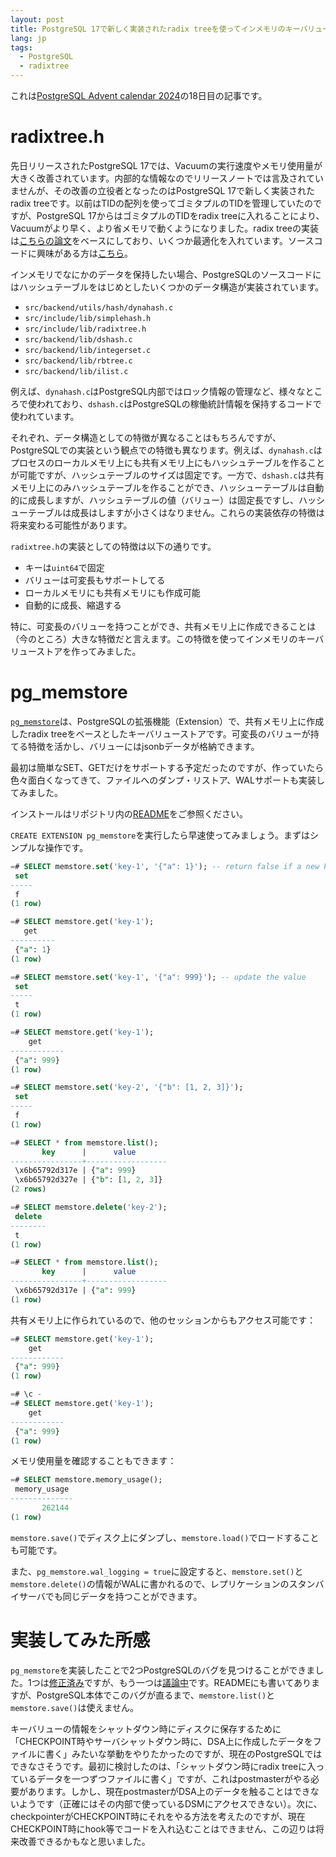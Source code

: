 ```yaml
---
layout: post
title: PostgreSQL 17で新しく実装されたradix treeを使ってインメモリのキーバリューストア作ってみた
lang: jp
tags:
  - PostgreSQL
  - radixtree
---
```


これは[PostgreSQL Advent calendar 2024](https://qiita.com/advent-calendar/2024/postgresql)の18日目の記事です。

# radixtree.h

先日リリースされたPostgreSQL 17では、Vacuumの実行速度やメモリ使用量が大きく改善されています。内部的な情報なのでリリースノートでは言及されていませんが、その改善の立役者となったのはPostgreSQL 17で新しく実装されたradix treeです。以前はTIDの配列を使ってゴミタプルのTIDを管理していたのですが、PostgreSQL 17からはゴミタプルのTIDをradix treeに入れることにより、Vacuumがより早く、より省メモリで動くようになりました。radix treeの実装は[こちらの論文](https://db.in.tum.de/~leis/papers/ART.pdf)をベースにしており、いくつか最適化を入れています。ソースコードに興味がある方は[こちら]()。

インメモリでなにかのデータを保持したい場合、PostgreSQLのソースコードにはハッシュテーブルをはじめとしたいくつかのデータ構造が実装されています。

- `src/backend/utils/hash/dynahash.c`
- `src/include/lib/simplehash.h`
- `src/include/lib/radixtree.h`
- `src/backend/lib/dshash.c`
- `src/backend/lib/integerset.c`
- `src/backend/lib/rbtree.c`
- `src/backend/lib/ilist.c`

例えば、`dynahash.c`はPostgreSQL内部ではロック情報の管理など、様々なところで使われており、`dshash.c`はPostgreSQLの稼働統計情報を保持するコードで使われています。

それぞれ、データ構造としての特徴が異なることはもちろんですが、PostgreSQLでの実装という観点での特徴も異なります。例えば、`dynahash.c`はプロセスのローカルメモリ上にも共有メモリ上にもハッシュテーブルを作ることが可能ですが、ハッシュテーブルのサイズは固定です。一方で、`dshash.c`は共有メモリ上にのみハッシュテーブルを作ることができ、ハッシューテーブルは自動的に成長しますが、ハッシュテーブルの値（バリュー）は固定長ですし、ハッシューテーブルは成長はしますが小さくはなりません。これらの実装依存の特徴は将来変わる可能性があります。

`radixtree.h`の実装としての特徴は以下の通りです。

- キーは`uint64`で固定
- バリューは可変長もサポートしてる
- ローカルメモリにも共有メモリにも作成可能
- 自動的に成長、縮退する

特に、可変長のバリューを持つことができ、共有メモリ上に作成できることは（今のところ）大きな特徴だと言えます。この特徴を使ってインメモリのキーバリューストアを作ってみました。

# pg_memstore

[`pg_memstore`](https://github.com/MasahikoSawada/pg_memstore)は、PostgreSQLの拡張機能（Extension）で、共有メモリ上に作成したradix treeをベースとしたキーバリューストアです。可変長のバリューが持てる特徴を活かし、バリューにはjsonbデータが格納できます。

最初は簡単なSET、GETだけをサポートする予定だったのですが、作っていたら色々面白くなってきて、ファイルへのダンプ・リストア、WALサポートも実装してみました。

インストールはリポジトリ内の[README](https://github.com/MasahikoSawada/pg_memstore)をご参照ください。

`CREATE EXTENSION pg_memstore`を実行したら早速使ってみましょう。まずはシンプルな操作です。

```sql
=# SELECT memstore.set('key-1', '{"a": 1}'); -- return false if a new key
 set
-----
 f
(1 row)

=# SELECT memstore.get('key-1');
   get
----------
 {"a": 1}
(1 row)

=# SELECT memstore.set('key-1', '{"a": 999}'); -- update the value
 set
-----
 t
(1 row)

=# SELECT memstore.get('key-1');
    get
------------
 {"a": 999}
(1 row)

=# SELECT memstore.set('key-2', '{"b": [1, 2, 3]}');
 set
-----
 f
(1 row)

=# SELECT * from memstore.list();
       key      |      value
----------------+------------------
 \x6b65792d317e | {"a": 999}
 \x6b65792d327e | {"b": [1, 2, 3]}
(2 rows)

=# SELECT memstore.delete('key-2');
 delete
--------
 t
(1 row)

=# SELECT * from memstore.list();
       key      |      value
----------------+------------------
 \x6b65792d317e | {"a": 999}
(1 row)
```

共有メモリ上に作られているので、他のセッションからもアクセス可能です：

```sql
=# SELECT memstore.get('key-1');
    get
------------
 {"a": 999}
(1 row)

=# \c -
=# SELECT memstore.get('key-1');
    get
------------
 {"a": 999}
(1 row)
```

メモリ使用量を確認することもできます：

```sql
=# SELECT memstore.memory_usage();
 memory_usage
--------------
       262144
(1 row)
```

`memstore.save()`でディスク上にダンプし、`memstore.load()`でロードすることも可能です。

また、`pg_memstore.wal_logging = true`に設定すると、`memstore.set()`と`memstore.delete()`の情報がWALに書かれるので、レプリケーションのスタンバイサーバでも同じデータを持つことができます。

# 実装してみた所感

`pg_memstore`を実装したことで2つPostgreSQLのバグを見つけることができました。1つは[修正済み](https://git.postgresql.org/gitweb/?p=postgresql.git;a=commit;h=724890ffb75c703afc1e0287f5a66b94c2998799)ですが、もう一つは[議論中](https://www.postgresql.org/message-id/CAD21AoBB2U47V%3DF%2BwQRB1bERov_of5%3DBOZGaybjaV8FLQyqG3Q%40mail.gmail.com)です。READMEにも書いてありますが、PostgreSQL本体でこのバグが直るまで、`memstore.list()`と`memstore.save()`は使えません。

キーバリューの情報をシャットダウン時にディスクに保存するために「CHECKPOINT時やサーバシャットダウン時に、DSA上に作成したデータをファイルに書く」みたいな挙動をやりたかったのですが、現在のPostgreSQLではできなさそうです。最初に検討したのは、「シャットダウン時にradix treeに入っているデータを一つずつファイルに書く」ですが、これはpostmasterがやる必要があります。しかし、現在postmasterがDSA上のデータを触ることはできないようです（正確にはその内部で使っているDSMにアクセスできない）。次に、checkpointerがCHECKPOINT時にそれをやる方法を考えたのですが、現在CHECKPOINT時にhook等でコードを入れ込むことはできません、この辺りは将来改善できるかもなと思いました。






